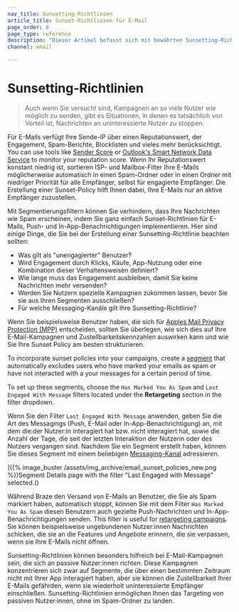 ```yaml
---
nav_title: Sunsetting-Richtlinien
article_title: Sunset-Richtlinien für E-Mail
page_order: 8
page_type: reference
description: "Dieser Artikel befasst sich mit bewährten Sunsetting-Richtlinien und mit der Frage, wann es besser ist, Nachrichten an desinteressierte Nutzer:innen einzustellen."
channel: email

---
```


# Sunsetting-Richtlinien

> Auch wenn Sie versucht sind, Kampagnen an so viele Nutzer wie möglich zu senden, gibt es Situationen, in denen es tatsächlich von Vorteil ist, Nachrichten an uninteressierte Nutzer zu stoppen. 

Für E-Mails verfügt Ihre Sende-IP über einen Reputationswert, der Engagement, Spam-Berichte, Blocklisten und vieles mehr berücksichtigt. You can use tools like [Sender Score](https://www.senderscore.org/) or [Outlook's Smart Network Data Service](https://postmaster.live.com/snds/) to monitor your reputation score. Wenn Ihr Reputationswert konstant niedrig ist, sortieren ISP- und Mailbox-Filter Ihre E-Mails möglicherweise automatisch in einen Spam-Ordner oder in einen Ordner mit niedriger Priorität für alle Empfänger, selbst für engagierte Empfänger. Die Erstellung einer Sunset-Policy hilft Ihnen dabei, Ihre E-Mails nur an aktive Empfänger zuzustellen. 

Mit Segmentierungsfiltern können Sie verhindern, dass Ihre Nachrichten wie Spam erscheinen, indem Sie ganz einfach Sunset-Richtlinien für E-Mails, Push- und In-App-Benachrichtigungen implementieren. Hier sind einige Dinge, die Sie bei der Erstellung einer Sunsetting-Richtlinie beachten sollten:

- Was gilt als "unengagierter" Benutzer? 
- Wird Engagement durch Klicks, Käufe, App-Nutzung oder eine Kombination dieser Verhaltensweisen definiert? 
- Wie lange muss das Engagement ausbleiben, damit Sie keine Nachrichten mehr versenden?
- Werden Sie Nutzern spezielle Kampagnen zukommen lassen, bevor Sie sie aus Ihren Segmenten ausschließen?
- Für welche Messaging-Kanäle gilt Ihre Sunsetting-Richtlinie? 

Wenn Sie beispielsweise Benutzer haben, die sich für [Apples Mail Privacy Protection (MPP)]({{site.baseurl}}/user_guide/message_building_by_channel/email/apple_mail/mpp/) entscheiden, sollten Sie überlegen, wie sich dies auf Ihre E-Mail-Kampagnen und Zustellbarkeitskennzahlen auswirken kann und wie Sie Ihre Sunset Policy am besten strukturieren.

To incorporate sunset policies into your campaigns, create a [segment]({{site.baseurl}}/user_guide/engagement_tools/segments/creating_a_segment/#creating-a-segment) that automatically excludes users who have marked your emails as spam or have not interacted with a your messages for a certain period of time.  

To set up these segments, choose the `Has Marked You As Spam` and `Last Engaged With Message` filters located under the **Retargeting** section in the filter dropdown. 

Wenn Sie den Filter `Last Engaged With Message` anwenden, geben Sie die Art des Messagings (Push, E-Mail oder In-App-Benachrichtigung) an, mit dem die:der Nutzer:in interagiert hat bzw. nicht interagiert hat, sowie die Anzahl der Tage, die seit der letzten Interaktion der Nutzerin oder des Nutzers vergangen sind. Nachdem Sie ein Segment erstellt haben, können Sie dieses Segment mit einem beliebigen [Messaging-Kanal]({{site.baseurl}}/user_guide/message_building_by_channel/) adressieren.

]({% image_buster /assets/img_archive/email_sunset_policies_new.png %})Segment Details page with the filter "Last Engaged with Message" selected.()

Während Braze den Versand von E-Mails an Benutzer, die Sie als Spam markiert haben, automatisch stoppt, können Sie mit dem Filter `Has Marked You As Spam` diesen Benutzern auch gezielte Push-Nachrichten und In-App-Benachrichtigungen senden. This filter is useful for [retargeting campaigns]({{site.baseurl}}/user_guide/engagement_tools/campaigns/ideas_and_strategies/retargeting_campaigns/#retargeting-campaigns). Sie können beispielsweise ungebundenen Nutzer:innen Nachrichten schicken, die sie an die Features und Angebote erinnern, die sie verpassen, wenn sie Ihre E-Mails nicht öffnen.

Sunsetting-Richtlinien können besonders hilfreich bei E-Mail-Kampagnen sein, die sich an passive Nutzer:innen richten. Diese Kampagnen konzentrieren sich zwar auf Segmente, die über einen bestimmten Zeitraum nicht mit Ihrer App interagiert haben, aber sie können die Zustellbarkeit Ihrer E-Mails gefährden, wenn sie wiederholt uninteressierte Empfänger einschließen. Sunsetting-Richtlinien ermöglichen Ihnen das Targeting von passiven Nutzer:innen, ohne im Spam-Ordner zu landen.

